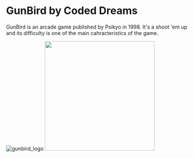 # GunBird by Coded Dreams

GunBird is an arcade game published by Psikyo in 1998.
It's a shoot 'em up and its difficulty is one of the main cahracteristics of the game.

![gunbird_logo](https://vignette1.wikia.nocookie.net/fictionalcrossover/images/7/73/Gunbird_logo.png/revision/latest?cb=20150407124404)
<img src="https://drive.google.com/uc?id=0B4g7PPNTP7AveER1ckh4TnhoVEk" width="300">
